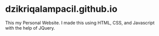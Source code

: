# dzikriqalampacil.github.io

This my Personal Website. I made this using HTML, CSS, and Javascript with the help of JQuery.
